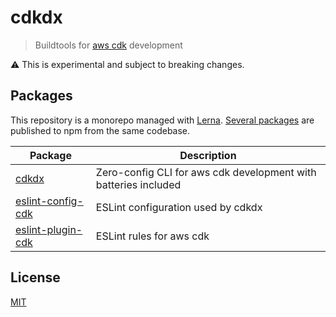 # cdkdx
> Buildtools for [aws cdk](https://github.com/awslabs/aws-cdk) development

:warning: This is experimental and subject to breaking changes.

## Packages

This repository is a monorepo managed with [Lerna](https://github.com/lerna/lerna). [Several packages](/packages) are published to npm from the same codebase.

| Package                                                  | Description                                                          |
| -------------------------------------------------------- | -------------------------------------------------------------------- |
| [cdkdx](/packages/cdkdx)         | Zero-config CLI for aws cdk development with batteries included                                         |
| [eslint-config-cdk](/packages/eslint-condig-cdk) | ESLint configuration used by cdkdx                                              |
| [eslint-plugin-cdk](/packages/eslint-plugin-cdk) | ESLint rules for aws cdk |

## License

[MIT](LICENSE)
